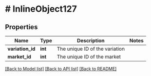 # # InlineObject127

## Properties

Name | Type | Description | Notes
------------ | ------------- | ------------- | -------------
**variation_id** | **int** | The unique ID of the variation | 
**market_id** | **int** | The unique ID of the market | 

[[Back to Model list]](../../README.md#documentation-for-models) [[Back to API list]](../../README.md#documentation-for-api-endpoints) [[Back to README]](../../README.md)


